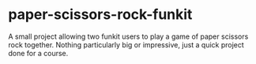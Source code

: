 # paper-scissors-rock-funkit
A small project allowing two funkit users to play a game of paper scissors rock together. Nothing particularly big or impressive, just a quick project done
for a course.
